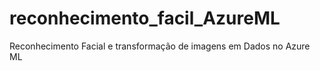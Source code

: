 # reconhecimento_facil_AzureML
Reconhecimento Facial e transformação de imagens em Dados no Azure ML
